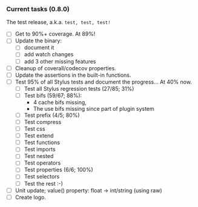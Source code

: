 ### Current tasks (0.8.0)

The test release, a.k.a. `test, test, test!`

 - [ ] Get to 90%+ coverage.  At 89%!
 - [ ] Update the binary:
    - [ ] document it
    - [ ] add watch changes
    - [ ] add 3 other missing features
 - [ ] Cleanup of coverall/codecov properties.
 - [ ] Update the assertions in the built-in functions.
 - [ ] Test 95% of all Stylus tests and document the progress...  At 40% now.
     - [ ] Test all Stylus regression tests (27/85; 31%)
     - [ ] Test bifs (59/67; 88%):
         - 4 cache bifs missing, 
         - The use bifs missing since part of plugin system 
     - [ ] Test prefix (4/5; 80%)
     - [ ] Test compress
     - [ ] Test css
     - [ ] Test extend
     - [ ] Test functions
     - [ ] Test imports
     - [ ] Test nested
     - [ ] Test operators
     - [ ] Test properties (6/6; 100%)
     - [ ] Test selectors
     - [ ] Test the rest :-)
 - [ ] Unit update; value() property: float -> int/string (using raw)
 - [ ] Create logo.
